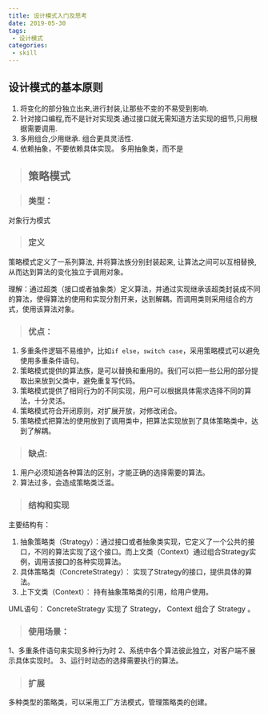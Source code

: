 ```yaml
---
title: 设计模式入门及思考
date: 2019-05-30
tags:
 - 设计模式
categories:
 - skill
---
```


## 设计模式的基本原则
1. 将变化的部分独立出来,进行封装,让那些不变的不易受到影响.
2. 针对接口编程,而不是针对实现类.通过接口就无需知道方法实现的细节,只用根据需要调用.
3. 多用组合,少用继承. 组合更具灵活性.
4. 依赖抽象，不要依赖具体实现。 多用抽象类，而不是

>## 策略模式

> ### 类型： 
对象行为模式

> ### 定义
 策略模式定义了一系列算法, 并将算法族分别封装起来, 让算法之间可以互相替换, 从而达到算法的变化独立于调用对象。

理解：通过超类（接口或者抽象类）定义算法，并通过实现继承该超类封装成不同的算法，使得算法的使用和实现分割开来，达到解耦。而调用类则采用组合的方式，使用该算法对象。

>### 优点：
1. 多重条件逻辑不易维护，比如`if else`，`switch case`，采用策略模式可以避免使用多重条件语句。
2. 策略模式提供的算法族，是可以替换和重用的。我们可以把一些公用的部分提取出来放到父类中，避免重复写代码。
3. 策略模式提供了相同行为的不同实现，用户可以根据具体需求选择不同的算法，十分灵活。
4. 策略模式符合开闭原则，对扩展开放，对修改闭合。
5. 策略模式把算法的使用放到了调用类中，把算法实现放到了具体策略类中，达到了解耦。

> ### 缺点:
1. 用户必须知道各种算法的区别，才能正确的选择需要的算法。
2. 算法过多，会造成策略类泛滥。

>### 结构和实现

主要结构有：
1. 抽象策略类（Strategy）：通过接口或者抽象类实现，它定义了一个公共的接口，不同的算法实现了这个接口。而上文类（Context）通过组合Strategy实例，调用该接口的各种实现算法。
2. 具体策略类（ConcreteStrategy）： 实现了Strategy的接口，提供具体的算法。
3. 上下文类（Context）： 持有抽象策略类的引用，给用户使用。

UML语句： ConcreteStrategy 实现了 Strategy， Context 组合了 Strategy 。

> ### 使用场景：
1、多重条件语句来实现多种行为时
2、系统中各个算法彼此独立，对客户端不展示具体实现时。
3、运行时动态的选择需要执行的算法。

>### 扩展
多种类型的策略类，可以采用工厂方法模式，管理策略类的创建。

